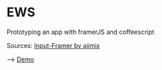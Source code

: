 # EWS
Prototyping an app with framerJS and coffeescript

Sources: [Input-Framer by ajimix](https://github.com/ajimix/Input-Framer)

--> [Demo](https://cdn.rawgit.com/rossy95/EWS/f45c6cdf/index.html)
